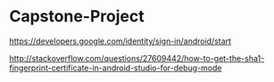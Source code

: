 # Capstone-Project

https://developers.google.com/identity/sign-in/android/start

http://stackoverflow.com/questions/27609442/how-to-get-the-sha1-fingerprint-certificate-in-android-studio-for-debug-mode